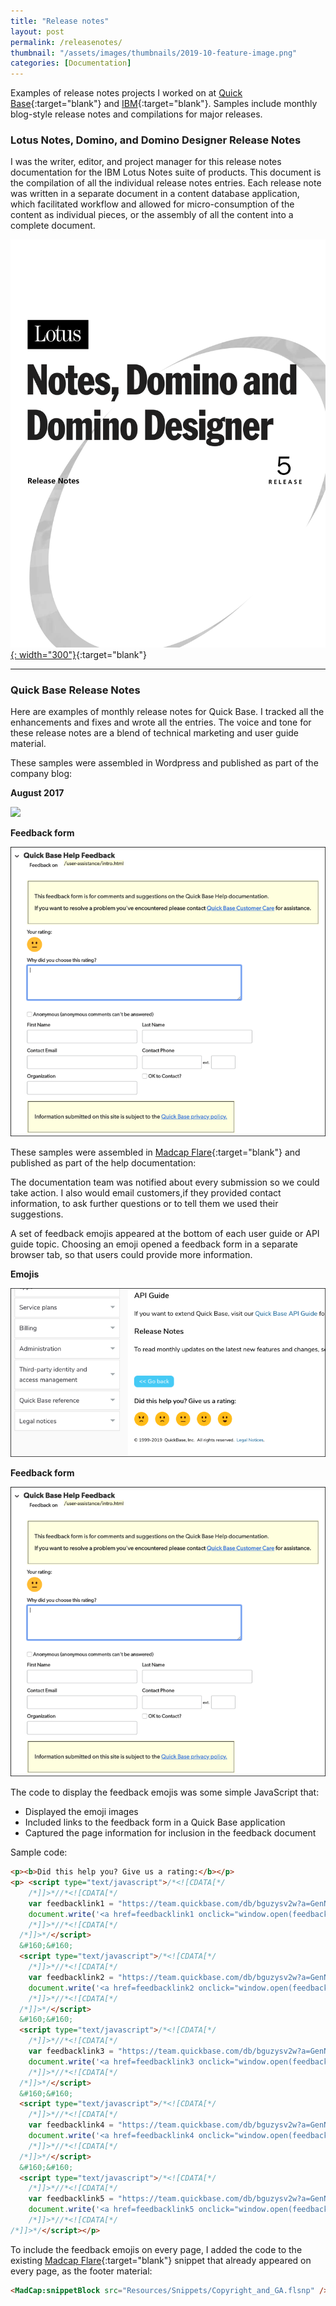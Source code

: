 ```yaml
---
title: "Release notes"
layout: post
permalink: /releasenotes/
thumbnail: "/assets/images/thumbnails/2019-10-feature-image.png"
categories: [Documentation]
---
```

Examples of release notes projects I worked on at [Quick Base](https://www.quickbase.com){:target="blank"} and [IBM](https://www.ibm.com){:target="blank"}. Samples include monthly blog-style release notes and compilations for major releases.

### Lotus Notes, Domino, and Domino Designer Release Notes
I was the writer, editor, and project manager for this release notes documentation for the IBM Lotus Notes suite of products. This document is the compilation of all the individual release notes entries. Each release note was written in a separate document in a content database application, which facilitated workflow and allowed for micro-consumption of the content as individual pieces, or the assembly of all the content into a complete document.

[![](/assets/images/R5-release-notes.png){: width="300"}](/assets/pdf/R5-wiki-project.pdf){:target="blank"}

---

### Quick Base Release Notes
Here are examples of monthly release notes for Quick Base. I tracked all the enhancements and fixes and wrote all the entries. The voice and tone for these release notes are a blend of technical marketing and user guide material.

These samples were assembled in Wordpress and published as part of the company blog:
<div class="postrow">
  <div class="postcolumn">
  <p><b>August 2017</b></p>
  <a href="/assets/pdf/Quick-Base-August-2017-Release-Notes.pdf" target="blank"><img src="/assets/images/aug-17-rn.jpg.png"></a>
  </div>
  <div class="postcolumn">
  <p><b>Feedback form</b></p>
  <a href="/assets/images/feedbackform.png" target="blank"><img src="/assets/images/feedbackform.png"></a>
  </div>
</div>


These samples were assembled in [Madcap Flare](https://www.madcapsoftware.com/products/flare/){:target="blank"} and published as part of the help documentation:




The documentation team was notified about every submission so we could take action. I also would email customers,if they provided contact information, to ask further questions or to tell them we used their suggestions.

A set of feedback emojis appeared at the bottom of each user guide or API guide topic. Choosing an emoji opened a feedback form in a separate browser tab, so that users could provide more information.

<div class="postrow">
  <div class="postcolumn">
  <p><b>Emojis</b></p>
  <a href="/assets/images/feedbacklinks.png" target="blank"><img src="/assets/images/feedbacklinks.png"></a>
  </div>
  <div class="postcolumn">
  <p><b>Feedback form</b></p>
  <a href="/assets/images/feedbackform.png" target="blank"><img src="/assets/images/feedbackform.png"></a>
  </div>
</div>

The code to display the feedback emojis was some simple JavaScript that:
- Displayed the emoji images
- Included links to the feedback form in a Quick Base application
- Captured the page information for inclusion in the feedback document

Sample code:
```html
<p><b>Did this help you? Give us a rating:</b></p>
<p>	<script type="text/javascript">/*<![CDATA[*/
    /*]]>*//*<![CDATA[*/
    var feedbacklink1 = "https://team.quickbase.com/db/bguzysv2w?a=GenNewRecord&_fid_62=1&_fid_14=" + document.location.pathname;
    document.write('<a href=feedbacklink1 onclick="window.open(feedbacklink1); return false;" target="_blank"><img src="images/emo/1.png" height="36px" width="36px" title="Not at all" alt="1 not at all"></a>');
    /*]]>*//*<![CDATA[*/
  /*]]>*/</script>
  &#160;&#160;
  <script type="text/javascript">/*<![CDATA[*/
    /*]]>*//*<![CDATA[*/
    var feedbacklink2 = "https://team.quickbase.com/db/bguzysv2w?a=GenNewRecord&_fid_62=2&_fid_14=" + document.location.pathname;
    document.write('<a href=feedbacklink2 onclick="window.open(feedbacklink2); return false;" target="_blank"><img src="images/emo/2.png" height="36px" width="36px" title="Very little" alt="2 very little"></a>');
    /*]]>*//*<![CDATA[*/
  /*]]>*/</script>
  &#160;&#160;
  <script type="text/javascript">/*<![CDATA[*/
    /*]]>*//*<![CDATA[*/
    var feedbacklink3 = "https://team.quickbase.com/db/bguzysv2w?a=GenNewRecord&_fid_62=3&_fid_14=" + document.location.pathname;
    document.write('<a href=feedbacklink3 onclick="window.open(feedbacklink3); return false;" target="_blank"><img src="images/emo/3.png" height="36px" width="36px" title="Neutral" alt="3 neutral"></a>');
    /*]]>*//*<![CDATA[*/
  /*]]>*/</script>
  &#160;&#160;
  <script type="text/javascript">/*<![CDATA[*/
    /*]]>*//*<![CDATA[*/
    var feedbacklink4 = "https://team.quickbase.com/db/bguzysv2w?a=GenNewRecord&_fid_62=4&_fid_14=" + document.location.pathname;
    document.write('<a href=feedbacklink4 onclick="window.open(feedbacklink4); return false;" target="_blank"><img src="images/emo/4.png" height="36px" width="36px" title="Somewhat" alt="4 somewhat"></a>');
    /*]]>*//*<![CDATA[*/
  /*]]>*/</script>
  &#160;&#160;
  <script type="text/javascript">/*<![CDATA[*/
    /*]]>*//*<![CDATA[*/
    var feedbacklink5 = "https://team.quickbase.com/db/bguzysv2w?a=GenNewRecord&_fid_62=5&_fid_14=" + document.location.pathname;
    document.write('<a href=feedbacklink5 onclick="window.open(feedbacklink5); return false;" target="_blank"><img src="images/emo/5.png" height="36px" width="36px" title="Completely" alt="5 completely"></a>');
    /*]]>*//*<![CDATA[*/
/*]]>*/</script></p>
```

To include the feedback emojis on every page, I added the code to the existing [Madcap Flare](https://www.madcapsoftware.com/products/flare/){:target="blank"} snippet that already appeared on every page, as the footer material:
```html
<MadCap:snippetBlock src="Resources/Snippets/Copyright_and_GA.flsnp" />
```
